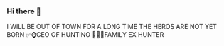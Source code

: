 ### Hi there 👋

<!--
**Whyworry2004/Whyworry2004** is a ✨ _special_ ✨ repository because its `README.md` (this file) appears on your GitHub profile.

Here are some ideas to get you started:

- 🔭 I’m currently working on ...
- 🌱 I’m currently learning ...
- 👯 I’m looking to collaborate on ...
- 🤔 I’m looking for help with ...
- 💬 Ask me about ...
- 📫 How to reach me: ...
- 😄 Pronouns: ...
- ⚡ Fun fact: ...
-->
I WILL BE OUT OF TOWN FOR A LONG TIME 
THE HEROS ARE NOT YET BORN
✅⌚CEO OF HUNTINO 💯💯💯FAMILY 
EX HUNTER
